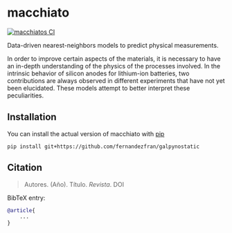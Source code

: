 # macchiato

[![macchiatos CI](https://github.com/fernandezfran/macchiato/actions/workflows/CI.yml/badge.svg)](https://github.com/fernandezfran/macchiato/actions/workflows/CI.yml)

Data-driven nearest-neighbors models to predict physical measurements.

In order to improve certain aspects of the materials, it is necessary to have 
an in-depth understanding of the physics of the processes involved. In the 
intrinsic behavior of silicon anodes for lithium-ion batteries, two 
contributions are always observed in different experiments that have not yet 
been elucidated. These models attempt to better interpret these peculiarities.


## Installation

You can install the actual version of macchiato with
[pip](https://pip.pypa.io/en/latest/)

```
pip install git+https://github.com/fernandezfran/galpynostatic
```


## Citation

> Autores. (Año). Título. _Revista_. DOI

BibTeX entry:

```bibtex
@article{
    ...
}
```
